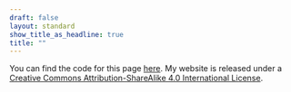 ```yaml
---
draft: false
layout: standard
show_title_as_headline: true
title: ""
---
```


You can find the code for this page [here](https://github.com/filius23/andreasfilser). My website is released under a [Creative Commons Attribution-ShareAlike 4.0 International License](http://creativecommons.org/licenses/by-sa/4.0/).

<center>
<i class="fab fa-creative-commons fa-2x"></i><i class="fab fa-creative-commons-by fa-2x"></i><i class="fab fa-creative-commons-sa fa-2x"></i>
</center>